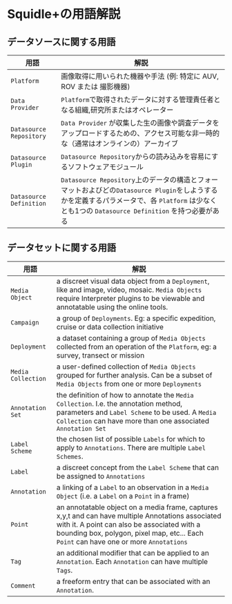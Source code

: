 # Squidle+の用語解説

## データソースに関する用語
用語 | 解説 
--- | --- 
`Platform` | 画像取得に用いられた機器や手法 (例: 特定に AUV, ROV または 撮影機器) 
`Data Provider` | `Platform`で取得されたデータに対する管理責任者となる組織,研究所またはオペレーター
`Datasource Repository` | `Data Provider` が収集した生の画像や調査データをアップロードするための、アクセス可能な非一時的な（通常はオンラインの）アーカイブ  
`Datasource Plugin` | `Datasource Repository`からの読み込みを容易にするソフトウェアモジュール
`Datasource Definition`  | `Datasource Repository`上のデータの構造とフォーマットおよびどの`Datasource Plugin`をしようするかを定義するパラメータで、各 `Platform` は少なくとも1つの `Datasource Definition` を持つ必要がある


## データセットに関する用語
用語 | 解説 
---- | ----
`Media Object` | a discreet visual data object from a `Deployment`, like and image, video, mosaic. `Media Objects` require Interpreter plugins to be viewable and annotatable using the online tools. 
`Campaign` | a group of `Deployments`. Eg: a specific expedition, cruise or data collection initiative 
`Deployment` | a dataset containing a group of `Media Objects` collected from an operation of the `Platform`, eg: a survey, transect or mission 
`Media Collection` | a user-defined collection of `Media Objects` grouped for further analysis. Can be a subset of `Media Objects` from one or more `Deployments`
`Annotation Set` | the definition of how to annotate the `Media Collection`. I.e. the annotation method, parameters and `Label Scheme` to be used. A `Media Collection` can have more than one associated `Annotation Set`
`Label Scheme` | the chosen list of possible `Labels` for which to apply to `Annotations`. There are multiple `Label Schemes`.
`Label` | a discreet concept from the `Label Scheme` that can be assigned to `Annotations`
`Annotation` | a linking of a `Label` to an observation in a `Media Object` (i.e. a `Label` on a `Point` in a frame)
`Point` | an annotatable object on a media frame, captures x,y,t and can have multiple Annotations associated with it. A point can also be associated with a bounding box, polygon, pixel map, etc... Each `Point` can have one or more `Annotations`
`Tag` | an additional modifier that can be applied to an `Annotation`. Each `Annotation` can have multiple `Tags`.
`Comment` | a freeform entry that can be associated with an `Annotation`. 

